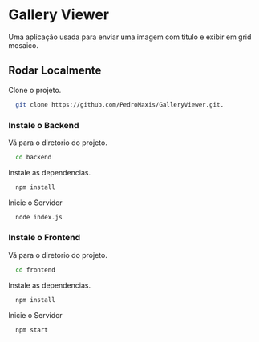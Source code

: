 
# Gallery Viewer

Uma aplicação usada para enviar uma imagem com titulo e exibir em grid mosaico.





## Rodar Localmente


Clone o projeto.

```bash
  git clone https://github.com/PedroMaxis/GalleryViewer.git.
```

### Instale o Backend

Vá para o diretorio do projeto.

```bash
  cd backend
```

Instale as dependencias.

```bash
  npm install
```

Inicie o Servidor

```bash
  node index.js
```
### Instale o Frontend
Vá para o diretorio do projeto.

```bash
  cd frontend
```

Instale as dependencias.

```bash
  npm install
```

Inicie o Servidor

```bash
  npm start
```
